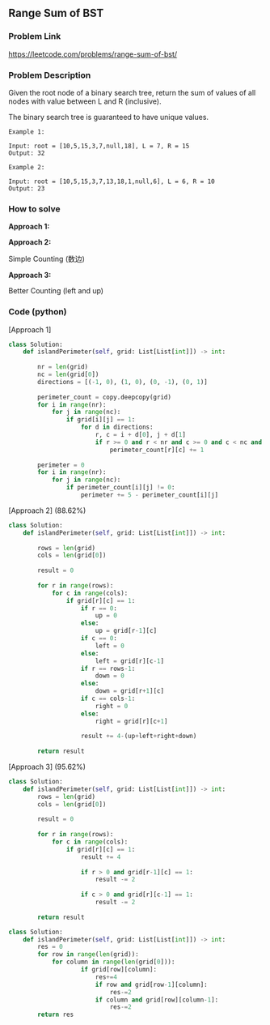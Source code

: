 ## Range Sum of BST

### Problem Link

https://leetcode.com/problems/range-sum-of-bst/

### Problem Description 

Given the root node of a binary search tree, return the sum of values of all nodes with value between L and R (inclusive).

The binary search tree is guaranteed to have unique values.


```
Example 1:

Input: root = [10,5,15,3,7,null,18], L = 7, R = 15
Output: 32

```

```
Example 2:

Input: root = [10,5,15,3,7,13,18,1,null,6], L = 6, R = 10
Output: 23

```


### How to solve 

**Approach 1:**

**Approach 2:**

Simple Counting (数边)

**Approach 3:**

Better Counting (left and up)


### Code (python)

[Approach 1]

```python
class Solution:
    def islandPerimeter(self, grid: List[List[int]]) -> int:
          
        nr = len(grid)
        nc = len(grid[0])
        directions = [(-1, 0), (1, 0), (0, -1), (0, 1)]
                    
        perimeter_count = copy.deepcopy(grid)
        for i in range(nr):
            for j in range(nc):
                if grid[i][j] == 1:
                    for d in directions:
                        r, c = i + d[0], j + d[1]
                        if r >= 0 and r < nr and c >= 0 and c < nc and grid[r][c] == 1:
                            perimeter_count[r][c] += 1
                            
        perimeter = 0              
        for i in range(nr):
            for j in range(nc):
                if perimeter_count[i][j] != 0:
                    perimeter += 5 - perimeter_count[i][j]
```

[Approach 2] (88.62%)

```python
class Solution:
    def islandPerimeter(self, grid: List[List[int]]) -> int:
        
        rows = len(grid)
        cols = len(grid[0])
        
        result = 0
        
        for r in range(rows):
            for c in range(cols):
                if grid[r][c] == 1:
                    if r == 0:
                        up = 0
                    else:
                        up = grid[r-1][c]
                    if c == 0:
                        left = 0
                    else:
                        left = grid[r][c-1]
                    if r == rows-1:
                        down = 0
                    else:
                        down = grid[r+1][c]
                    if c == cols-1:
                        right = 0
                    else:
                        right = grid[r][c+1]
                        
                    result += 4-(up+left+right+down)
                
        return result
```


[Approach 3] (95.62%)

```python
class Solution:
    def islandPerimeter(self, grid: List[List[int]]) -> int:
        rows = len(grid)
        cols = len(grid[0])
        
        result = 0
        
        for r in range(rows):
            for c in range(cols):
                if grid[r][c] == 1:
                    result += 4
                    
                    if r > 0 and grid[r-1][c] == 1:
                        result -= 2
                        
                    if c > 0 and grid[r][c-1] == 1:
                        result -= 2
        
        return result
```

```python
class Solution:
    def islandPerimeter(self, grid: List[List[int]]) -> int:
        res = 0
        for row in range(len(grid)):
            for column in range(len(grid[0])):
                    if grid[row][column]:
                        res+=4
                        if row and grid[row-1][column]:
                            res-=2                        
                        if column and grid[row][column-1]:
                            res-=2
        return res
```